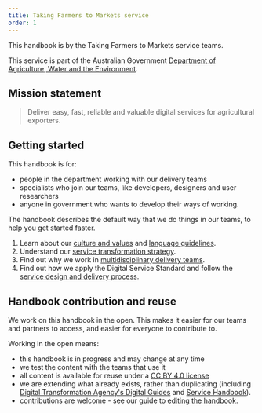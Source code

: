 ```yaml
---
title: Taking Farmers to Markets service
order: 1
---
```


This handbook is by the Taking Farmers to Markets service teams.

This service is part of the Australian Government [Department of Agriculture, Water and the Environment](https://www.awe.gov.au/).

## Mission statement
> Deliver easy, fast, reliable and valuable digital services for agricultural exporters.

## Getting started

This handbook is for:
* people in the department working with our delivery teams
* specialists who join our teams, like developers, designers and user researchers
* anyone in government who wants to develop their ways of working.

The handbook describes the default way that we do things in our teams, to help you get started faster.

1. Learn about our [culture and values](./culture-values/) and [language guidelines](./culture-values/language/).
2. Understand our [service transformation strategy](./strategy/).
3. Find out why we work in [multidisciplinary delivery teams](./teams/).
4. Find out how we apply the Digital Service Standard and follow the [service design and delivery process](./service-design-delivery-process/).

## Handbook contribution and reuse

We work on this handbook in the open. This makes it easier for our teams and partners to access, and easier for everyone to contribute to.

Working in the open means:
* this handbook is in progress and may change at any time
* we test the content with the teams that use it
* all content is available for reuse under a [CC BY 4.0 license](https://creativecommons.org/licenses/by/4.0/)
* we are extending what already exists, rather than duplicating (including [Digital Transformation Agency's Digital Guides](https://guides.service.gov.au/) and [Service Handbook](https://ausdto.github.io/service-handbook/)).
* contributions are welcome - see our guide to [editing the handbook](editing).
